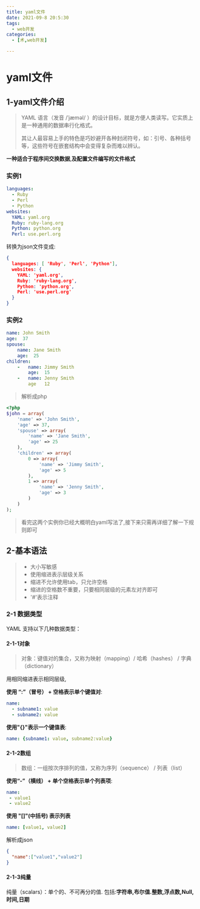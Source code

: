 ```yaml
---
title: yaml文件
date: 2021-09-8 20:5:30
tags: 
  - web开发 
categories: 
  - [术,web开发]

---
```


# yaml文件

## 1-yaml文件介绍

> YAML 语言（发音 /ˈjæməl/ ）的设计目标，就是方便人类读写。它实质上是一种通用的数据串行化格式。
>
> 其让人最容易上手的特色是巧妙避开各种封闭符号，如：引号、各种括号等，这些符号在嵌套结构中会变得复杂而难以辨认。

**一种适合于程序间交换数据**,**及配置文件编写的文件格式**

### 实例1

```yaml
languages:
  - Ruby
  - Perl
  - Python 
websites:
  YAML: yaml.org 
  Ruby: ruby-lang.org 
  Python: python.org 
  Perl: use.perl.org
```

转换为json文件变成:

```json
{ 
  languages: [ 'Ruby', 'Perl', 'Python'],
  websites: {
    YAML: 'yaml.org',
    Ruby: 'ruby-lang.org',
    Python: 'python.org',
    Perl: 'use.perl.org' 
  } 
}
```

### 实例2

```yaml
name: John Smith 
age:  37 
spouse: 
    name: Jane Smith 
    age:  25 
children: 
    -   name: Jimmy Smith 
        age:  15 
    -   name: Jenny Smith 
        age   12
```

> 解析成php

```php
<?php
$john = array(
    'name' => 'John Smith',
    'age' => 37,
    'spouse' => array(
        'name' => 'Jane Smith',
        'age' => 25
    ),
    'children' => array(
        0 => array(
            'name' => 'Jimmy Smith',
            'age' => 5
        ),
        1 => array(
            'name' => 'Jenny Smith',
            'age' => 3
        )
    )
);
```

> 看完这两个实例你已经大概明白yaml写法了,接下来只需再详细了解一下规则即可

## 2-基本语法

> - 大小写敏感
> - 使用缩进表示层级关系
> - 缩进不允许使用tab，只允许空格
> - 缩进的空格数不重要，只要相同层级的元素左对齐即可
> - '#'表示注释

### 2-1 数据类型

YAML 支持以下几种数据类型：

#### 2-1-1对象

> 对象：键值对的集合，又称为映射（mapping）/ 哈希（hashes） / 字典（dictionary）

用相同缩进表示相同层级,

**使用 “:”（冒号） + 空格表示单个键值对**:

```yaml
name: 
  - subname1: value
  - subname2: value  
```

**使用"{}"表示一个键值表**:

```yaml
name: {subname1: value, subname2:value}
```



#### 2-1-2数组

> 数组：一组按次序排列的值，又称为序列（sequence） / 列表（list）

**使用“-”（横线） + 单个空格表示单个列表项**:

```yaml
name:
 - value1
 - value2
```

**使用 "[]"(中括号) 表示列表**

```yaml
name: [value1, value2]
```

解析成json

```json
{
  "name":["value1","value2"]
}
```



#### 2-1-3纯量

纯量（scalars）：单个的、不可再分的值. 包括:**字符串,布尔值.整数,浮点数,Null,时间,日期**

